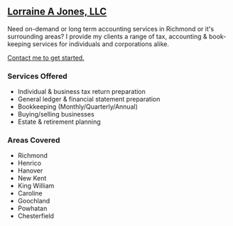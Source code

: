 ## [Lorraine A Jones, LLC](http://www.lorraineajones.com/)

Need on-demand or long term accounting services in Richmond or it's surrounding areas? I provide my clients a range of tax, accounting & book-keeping services for individuals and corporations alike. 

[Contact me to get started.](mailto:lorraine@lorraineajones.com)

### Services Offered

- Individual & business tax return preparation
- General ledger & financial statement preparation
- Bookkeeping (Monthly/Quarterly/Annual)
- Buying/selling businesses
- Estate & retirement planning

### Areas Covered

- Richmond
- Henrico
- Hanover
- New Kent
- King William
- Caroline
- Goochland
- Powhatan
- Chesterfield

